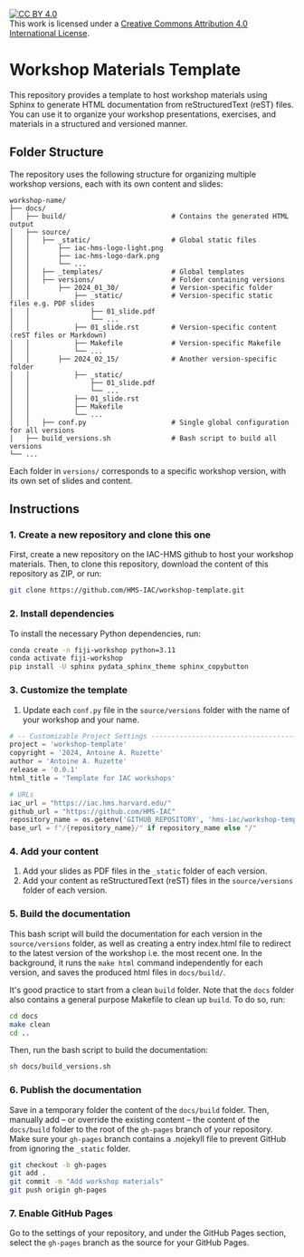 [![CC BY 4.0][cc-by-shield]][cc-by]  
This work is licensed under a [Creative Commons Attribution 4.0 International License][cc-by].  

[cc-by]: http://creativecommons.org/licenses/by/4.0/  
[cc-by-shield]: https://img.shields.io/badge/License-CC%20BY%204.0-lightgrey.svg  

# Workshop Materials Template

This repository provides a template to host workshop materials using Sphinx to generate HTML documentation from reStructuredText (reST) files. You can use it to organize your workshop presentations, exercises, and materials in a structured and versioned manner.

## Folder Structure

The repository uses the following structure for organizing multiple workshop versions, each with its own content and slides:
    
```plaintext
workshop-name/
├── docs/
│   ├── build/                          # Contains the generated HTML output
│   ├── source/
│   │   ├── _static/                    # Global static files
│   │       ├── iac-hms-logo-light.png
│   │       ├── iac-hms-logo-dark.png
│   │       └── ...
│   │   ├── _templates/                 # Global templates
│   │   ├── versions/                   # Folder containing versions
│   │       ├── 2024_01_30/             # Version-specific folder
│   │           ├── _static/            # Version-specific static files e.g. PDF slides
│   │               ├── 01_slide.pdf
│   │               └── ...
│   │           ├── 01_slide.rst        # Version-specific content (reST files or Markdown)
│   │           ├── Makefile            # Version-specific Makefile
│   │           └── ...
│   │       ├── 2024_02_15/             # Another version-specific folder
│   │           ├── _static/
│   │               ├── 01_slide.pdf
│   │               └── ...
│   │           ├── 01_slide.rst
│   │           ├── Makefile
│   │           └── ...
│   │   ├── conf.py                     # Single global configuration for all versions
│   ├── build_versions.sh               # Bash script to build all versions
└── ...
```

Each folder in `versions/` corresponds to a specific workshop version, with its own set of slides and content.

## Instructions

### 1. Create a new repository and clone this one

First, create a new repository on the IAC-HMS github to host your workshop materials. Then, to clone this repository, download the content of this repository as ZIP, or run:

```bash
git clone https://github.com/HMS-IAC/workshop-template.git
```

### 2. Install dependencies

To install the necessary Python dependencies, run:

```bash
conda create -n fiji-workshop python=3.11
conda activate fiji-workshop
pip install -U sphinx pydata_sphinx_theme sphinx_copybutton
```

### 3. Customize the template

1. Update each `conf.py` file in the `source/versions` folder with the name of your workshop and your name.

```python
# -- Customizable Project Settings -------------------------------------------
project = 'workshop-template'
copyright = '2024, Antoine A. Ruzette'
author = 'Antoine A. Ruzette'
release = '0.0.1'
html_title = 'Template for IAC workshops'

# URLs
iac_url = "https://iac.hms.harvard.edu/"
github_url = "https://github.com/HMS-IAC"
repository_name = os.getenv('GITHUB_REPOSITORY', 'hms-iac/workshop-template').split('/')[-1]
base_url = f"/{repository_name}/" if repository_name else "/"
```

### 4. Add your content

1. Add your slides as PDF files in the `_static` folder of each version.
2. Add your content as reStructuredText (reST) files in the `source/versions` folder of each version.

### 5. Build the documentation

This bash script will build the documentation for each version in the `source/versions` folder, as well as creating a entry index.html file to redirect to the latest version of the workshop i.e. the most recent one. In the background, it runs the `make html` command independently for each version, and saves the produced html files in `docs/build/`.

It's good practice to start from a clean `build` folder. Note that the `docs` folder also contains a general purpose Makefile to clean up `build`. To do so, run:

```bash
cd docs
make clean
cd ..
```

Then, run the bash script to build the documentation:

```bash
sh docs/build_versions.sh
```

### 6. Publish the documentation

Save in a temporary folder the content of the `docs/build` folder. Then, manually add – or override the existing content – the content of the `docs/build` folder to the root of the `gh-pages` branch of your repository. Make sure your `gh-pages` branch contains a .nojekyll file to prevent GitHub from ignoring the `_static` folder.

```bash
git checkout -b gh-pages
git add .
git commit -m "Add workshop materials"
git push origin gh-pages
```

### 7. Enable GitHub Pages

Go to the settings of your repository, and under the GitHub Pages section, select the `gh-pages` branch as the source for your GitHub Pages.
